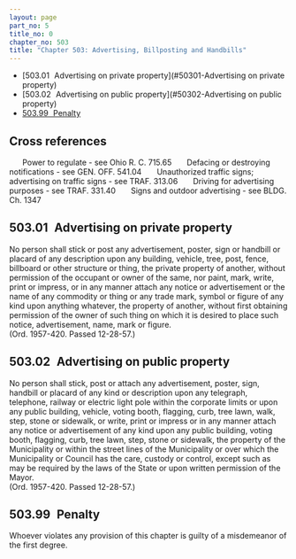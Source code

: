 ```yaml
---
layout: page
part_no: 5
title_no: 0
chapter_no: 503
title: "Chapter 503: Advertising, Billposting and Handbills"
---
```


* [503.01   Advertising on private property](#50301-Advertising on private property)
* [503.02   Advertising on public property](#50302-Advertising on public property)
* [503.99   Penalty](#50399-Penalty)

## Cross references

      Power to regulate - see Ohio R. C. 715.65
      Defacing or destroying notifications - see GEN. OFF.
541.04
      Unauthorized traffic signs; advertising on traffic signs - see TRAF.
313.06
      Driving for advertising purposes - see TRAF.
331.40
      Signs and outdoor advertising - see BLDG. Ch.
1347

## 503.01   Advertising on private property

No person shall stick or post any advertisement, poster, sign or handbill or
placard of any description upon any building, vehicle, tree, post, fence,
billboard or other structure or thing, the private property of another, without
permission of the occupant or owner of the same, nor paint, mark, write, print
or impress, or in any manner attach any notice or advertisement or the name of
any commodity or thing or any trade mark, symbol or figure of any kind upon
anything whatever, the property of another, without first obtaining permission
of the owner of such thing on which it is desired to place such notice,
advertisement, name, mark or figure.  
(Ord. 1957-420. Passed 12-28-57.)

## 503.02   Advertising on public property

No person shall stick, post or attach any advertisement, poster, sign,
handbill or placard of any kind or description upon any telegraph, telephone,
railway or electric light pole within the corporate limits or upon any public
building, vehicle, voting booth, flagging, curb, tree lawn, walk, step, stone
or sidewalk, or write, print or impress or in any manner attach any notice or
advertisement of any kind upon any public building, voting booth, flagging,
curb, tree lawn, step, stone or sidewalk, the property of the Municipality or
within the street lines of the Municipality or over which the Municipality or
Council has the care, custody or control, except such as may be required by the
laws of the State or upon written permission of the Mayor.  
(Ord. 1957-420. Passed 12-28-57.)

## 503.99   Penalty

Whoever violates any provision of this chapter is guilty of a misdemeanor of
the first degree.
